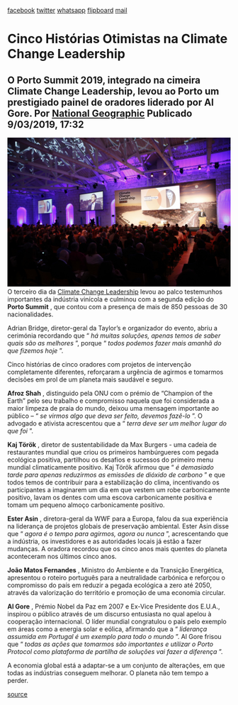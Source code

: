 [facebook](https://www.facebook.com/sharer/sharer.php?u=https%3A%2F%2Fwww.natgeo.pt%2Fmeio-ambiente%2F2019%2F03%2Fcinco-historias-otimistas-na-climate-change-leadership) [twitter](https://twitter.com/share?url=https%3A%2F%2Fwww.natgeo.pt%2Fmeio-ambiente%2F2019%2F03%2Fcinco-historias-otimistas-na-climate-change-leadership&via=natgeo&text=Cinco%20Hist%C3%B3rias%20Otimistas%20na%20Climate%20Change%20Leadership) [whatsapp](https://web.whatsapp.com/send?text=https%3A%2F%2Fwww.natgeo.pt%2Fmeio-ambiente%2F2019%2F03%2Fcinco-historias-otimistas-na-climate-change-leadership) [flipboard](https://share.flipboard.com/bookmarklet/popout?v=2&title=Cinco%20Hist%C3%B3rias%20Otimistas%20na%20Climate%20Change%20Leadership&url=https%3A%2F%2Fwww.natgeo.pt%2Fmeio-ambiente%2F2019%2F03%2Fcinco-historias-otimistas-na-climate-change-leadership) [mail](mailto:?subject=NatGeo&body=https%3A%2F%2Fwww.natgeo.pt%2Fmeio-ambiente%2F2019%2F03%2Fcinco-historias-otimistas-na-climate-change-leadership%20-%20Cinco%20Hist%C3%B3rias%20Otimistas%20na%20Climate%20Change%20Leadership) 
# Cinco Histórias Otimistas na Climate Change Leadership 
## O Porto Summit 2019, integrado na cimeira Climate Change Leadership, levou ao Porto um prestigiado painel de oradores liderado por Al Gore. Por [National Geographic](https://www.natgeo.pt/autor/national-geographic) Publicado 9/03/2019, 17:32 
![](img/files_styles_image_00_public_opening_0summit_0_1_1.jpg)
O terceiro dia da [Climate Change Leadership](https://www.natgeo.pt/meio-ambiente/2019/01/climate-change-leadership-regressa-ao-porto-com-solucoes) levou ao palco testemunhos importantes da indústria vinícola e culminou com a segunda edição do **Porto Summit** , que contou com a presença de mais de 850 pessoas de 30 nacionalidades. 

Adrian Bridge, diretor-geral da Taylor’s e organizador do evento, abriu a cerimónia recordando que “ _há muitas soluções, apenas temos de saber quais são as melhores_ ”, porque “ _todos podemos fazer mais amanhã do que fizemos hoje_ ”. 

Cinco histórias de cinco oradores com projetos de intervenção completamente diferentes, reforçaram a urgência de agirmos e tomarmos decisões em prol de um planeta mais saudável e seguro. 

**Afroz Shah** , distinguido pela ONU com o prémio de “Champion of the Earth” pelo seu trabalho e compromisso naquela que foi considerada a maior limpeza de praia do mundo, deixou uma mensagem importante ao público – “ _se virmos algo que deva ser feito, devemos fazê-lo_ ”. O advogado e ativista acrescentou que a “ _terra deve ser um melhor lugar do que foi_ ”. 

**Kaj Török** , diretor de sustentabilidade da Max Burgers - uma cadeia de restaurantes mundial que criou os primeiros hambúrgueres com pegada ecológica positiva, partilhou os desafios e sucessos do primeiro menu mundial climaticamente positivo. Kaj Török afirmou que “ _é demasiado tarde para apenas reduzirmos as emissões de dióxido de carbono_ ” e que todos temos de contribuir para a estabilização do clima, incentivando os participantes a imaginarem um dia em que vestem um robe carbonicamente positivo, lavam os dentes com uma escova carbonicamente positiva e tomam um pequeno almoço carbonicamente positivo. 

**Ester Asin** , diretora-geral da WWF para a Europa, falou da sua experiência na liderança de projetos globais de preservação ambiental. Ester Asin disse que “ _agora é o tempo para agirmos, agora ou nunca_ ”, acrescentando que a indústria, os investidores e as autoridades locais já estão a fazer mudanças. A oradora recordou que os cinco anos mais quentes do planeta aconteceram nos últimos cinco anos. 

**João Matos Fernandes** , Ministro do Ambiente e da Transição Energética, apresentou o roteiro português para a neutralidade carbónica e reforçou o compromisso do país em reduzir a pegada ecológica a zero até 2050, através da valorização do território e promoção de uma economia circular. 

**Al Gore** , Prémio Nobel da Paz em 2007 e Ex-Vice Presidente dos E.U.A., inspirou o público através de um discurso entusiasta no qual apelou à cooperação internacional. O líder mundial congratulou o país pelo exemplo em áreas como a energia solar e eólica, afirmando que a “ _liderança assumida em Portugal é um exemplo para todo o mundo_ ”. Al Gore frisou que “ _todas as ações que tomarmos são importantes e utilizar o Porto Protocol como plataforma de partilha de soluções vai fazer a diferença_ ”. 

A economia global está a adaptar-se a um conjunto de alterações, em que todas as indústrias conseguem melhorar. O planeta não tem tempo a perder. 



[source](https://www.natgeo.pt/meio-ambiente/2019/03/cinco-historias-otimistas-na-climate-change-leadership)